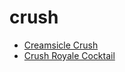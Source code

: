 # crush

 * [Creamsicle Crush](index/c/creamsicle-crush-235556.json)
 * [Crush Royale Cocktail](index/c/crush-royale-cocktail.json)
